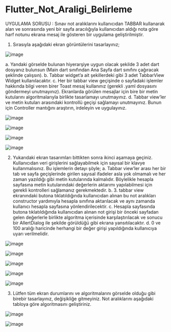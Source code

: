 # Flutter_Not_Araligi_Belirleme


UYGULAMA SORUSU :
Sınav not aralıklarını kullanıcıdan TABBAR kullanarak alan ve sonrasında yeni bir sayfa aracılığıyla kullanıcıdan aldığı nota göre harf notunu ekrana mesaj ile gösteren bir uygulama geliştirilmiştir. 
1.	Sırasıyla aşağıdaki ekran görüntülerini tasarlayınız;

![image](https://user-images.githubusercontent.com/5441882/116509306-b9904780-a8cb-11eb-858a-93b86ecf962e.png)

a.	Yandaki görselde bulunan hiyerarşiye uygun olacak şekilde 3 adet dart dosyanız bulunsun (Main dart sınıfından Ana Sayfa dart sınıfını çağıracak şeklinde çalışsın).
b.	Tabbar widget’a ait şekillerdeki gibi 3 adet TabbarView Widget kullanılacaktır.
c.	Her bir tabbar view geçişinde o sayfadaki işlemler hakkında bilgi veren birer Toast mesaj kullanınız (gerekli .yaml dosyasını göndermeyi unutmayınız). Ekranlarda görülen mesajlar için bire bir metin kutularını algoritmalarıyla birlikte tasarlamayı unutmayınız. 
d.	Tabbar view’ler ve metin kutuları arasındaki kontrollü geçişi sağlamayı unutmayınız. Bunun için Controller mantığını araştırın, irdeleyin ve uygulayınız.   
       
![image](https://user-images.githubusercontent.com/5441882/116509261-aaa99500-a8cb-11eb-9581-18e1dc2b35dd.png)
     
![image](https://user-images.githubusercontent.com/5441882/116509276-b09f7600-a8cb-11eb-8aa7-b13c5a10a6f3.png)

![image](https://user-images.githubusercontent.com/5441882/116509285-b301d000-a8cb-11eb-8460-ff66802f75a1.png)

![image](https://user-images.githubusercontent.com/5441882/116509292-b5fcc080-a8cb-11eb-815f-f49e07650b26.png)       
       
       
2. Yukarıdaki ekran tasarımları bittikten sonra ikinci aşamaya geçiniz. Kullanıcıdan veri girişlerini sağlayabilmek için sayısal bir klavye kullanmalısınız. Bu işlemlerin detayı şöyle;
a.	Tabbar view’ler arası her bir tab ve sayfa geçişlerinde girilen sayısal ifadeler asla yok olmamalı ve her zaman yazıldığı gibi metin kutularında kalmalıdır. Böylelikle hesapla sayfasına metin kutularındaki değerlerin aktarımı yapılabilmesi için gerekli kontrolleri sağlamanız gerekmektedir.
b.	3. tabbar view ekranındaki butona tıklatıldığında kullanıcıdan alınan bu not aralıkları constructor yardımıyla hesapla sınıfına aktarılacak ve aynı zamanda kullanıcı hesapla sayfasına yönlendirilecektir.
c.	Hesapla sayfasında butona tıklatıldığında kullanıcıdan alınan not girişi bir önceki sayfadan gelen değerlerle birlikte algoritma içerisinde karşılaştırılacak ve sonucu bir AllertDialog ile şekilde görüldüğü gibi ekrana yansıtılacaktır. 
d.	0 ve 100 aralığı haricinde herhangi bir değer girişi yapıldığında kullanıcıya uyarı verilmelidir. 
       
![image](https://user-images.githubusercontent.com/5441882/116509318-bf862880-a8cb-11eb-8485-c6678eb1e0fb.png)

![image](https://user-images.githubusercontent.com/5441882/116509323-c14fec00-a8cb-11eb-8af0-99aaa70f8bea.png)

![image](https://user-images.githubusercontent.com/5441882/116509327-c319af80-a8cb-11eb-9803-12d45f7bd0e5.png)

![image](https://user-images.githubusercontent.com/5441882/116509333-c4e37300-a8cb-11eb-9328-acb33a4841ab.png)

![image](https://user-images.githubusercontent.com/5441882/116509334-c6ad3680-a8cb-11eb-87ca-b2d34602de9f.png)
       
    
3. Lütfen tüm ekran durumlarını ve algoritmalarını görselde olduğu gibi birebir tasarlayınız, değişikliğe gitmeyiniz. Not aralıklarını aşağıdaki tabloya göre algoritmasını geliştiriniz.

![image](https://user-images.githubusercontent.com/5441882/116509345-c90f9080-a8cb-11eb-848d-476e5d12b677.png)

![image](https://user-images.githubusercontent.com/5441882/116509351-cb71ea80-a8cb-11eb-9fd9-82f52efa5a75.png)

